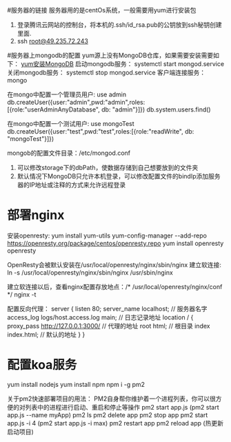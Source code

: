 #服务器的链接
服务器用的是centOs系统，一般需要用yum进行安装包
1. 登录腾讯云网站的控制台，将本机的.ssh/id_rsa.pub的公钥放到ssh秘钥创建里面.
2. ssh root@49.235.72.243

#服务器上mongodb的配置
yum源上没有MongoDB仓库，如果需要安装需要如下：
[yum安装MongoDB]('https://www.jianshu.com/p/c4996d5b8d9a')
启动mongodb服务： systemctl start mongod.service
关闭mongodb服务： systemctl stop mongod.service
客户端连接服务： mongo

在mongo中配置一个管理员用户:
use admin
db.createUser({user:"admin",pwd:"admin",roles:[{role:"userAdminAnyDatabase", db: "admin"}]})
db.system.users.find()

在mongo中配置一个测试用户:
use mongoTest
db.createUser({user:"test",pwd:"test",roles:[{role:"readWrite", db: "mongoTest"}]})

mongob的配置文件目录：/etc/mongod.conf
1. 可以修改storage下的dbPath，使数据存储到自己想要放到的文件夹
2. 默认情况下MongoDB只允许本机登录，可以修改配置文件的bindIp添加服务器的IP地址或注释的方式来允许远程登录

# 部署nginx
安装openresty:
yum install yum-utils
yum-config-manager --add-repo https://openresty.org/package/centos/openresty.repo
yum install openresty
openresty

OpenResty会被默认安装在/usr/local/openresty/nginx/sbin/nginx
建立软连接: ln -s /usr/local/openresty/nginx/sbin/nginx /usr/sbin/nginx

建立软连接以后，查看nginx配置存放地点：/* /usr/local/openresty/nginx/conf */
nginx -t

配置反向代理：
server {
  listen 80;
  server_name localhost; // 服务器名字
  access_log logs/host.access.log  main; // 日志记录地址
  location / {
       proxy_pass http://127.0.0.1:3000/  // 代理的地址
       root   html;  // 根目录
       index  index.html; // 默认的地址
  }
}

# 配置koa服务
yum install nodejs
yum install npm
npm i -g pm2

关于pm2快速部署项目的用法：
PM2自身帮你维护着一个进程列表，你可以很方便的对列表中的进程进行启动、重启和停止等操作
pm2 start app.js    (pm2 start app.js --name myApp)
pm2 ls
pm2 delete app
pm2 stop app
pm2 start app.js -i 4  (pm2 start app.js -i max)
pm2 restart app
pm2 reload app   (热更新启动项目)
